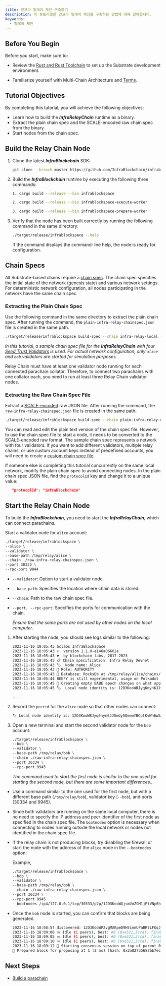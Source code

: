 ```yaml
---
title: 인프라 릴레이 체인 구축하기
description: 이 튜토리얼은 인프라 릴레이 체인을 구축하는 방법에 대해 알아봅니다.
keywords:
  - 릴레이 체인
---
```


## Before You Begin

Before you start, make sure to:

- Review the [Rust and Rust Toolchain](../../learn/substrate/tutorials/install/rust-toolchain.md) to set up the Substrate development environment.

- Familiarize yourself with Multi-Chain Architecture and [Terms](../../learn/architecture/architecture.md).

## Tutorial Objectives

By completing this tutorial, you will achieve the following objectives:

- Learn how to build the ***InfraRelayChain*** runtime as a binary.
- Extract the plain chain spec and the SCALE-encoded raw chain spec from the binary.
- Start nodes from the chain spec.

## Build the Relay Chain Node

1. Clone the latest ***InfraBlockchain*** SDK:
   
   ```bash
   git clone --branch master https://github.com/InfraBlockchain/infrablockspace-sdk.git
   ```

2. Build the ***InfraBlockchain*** runtime by executing the following three commands:
   
   ```bash
   1. cargo build --release --bin infrablockspace

   2. cargo build --release --bin infrablockspace-execute-worker

   3. cargo build --release --bin infrablockspace-prepare-worker
   ```

3. Verify that the node has been built correctly by running the following command in the same directory:
   
   ```bash
   ./target/release/infrablockspace --help
   ```

   If the command displays the command-line help, the node is ready for configuration.

## Chain Specs

All Substrate-based chains require a [chain spec](../../learn/substrate/build/chain-spec.md). The chain spec specifies the initial state of the network (genesis state) and various network settings. For deterministic network configuration, all nodes participating in the network have the same chain spec.

### Extracting the Plain Chain Spec

Use the following command in the same directory to extract the plain chain spec. After running the command, the `plain-infra-relay-chainspec.json` file is created in the same path.

```bash
./target/release/infrablockspace build-spec --chain infra-relay-local --disable-default-bootnode > plain-infra-relay-chainspec.json
```

*In this tutorial, a sample chain spec file for the ***InfraRelayChain*** with four [Seed Trust Validators](../../learn/protocol/proof-of-transaction.md#블록-생성자밸리데이터-풀) is used. For actual network configuration, only `alice` and `bob` validators are started for simulation purposes.*


Relay Chain must have at least one validator node running for each connected parachain collator. Therefore, to connect two parachains with one collator each, you need to run at least three Relay Chain validator nodes.

### Extracting the Raw Chain Spec File

Extract a [SCALE-encoded](../../learn/substrate/learn/frame/scale-codec.md) raw JSON file. After running the command, the `raw-infra-relay-chainspec.json` file is created in the same path. 

```bash
./target/release/infrablockspace build-spec --chain plain-infra-relay-chainspec.json --disable-default-bootnode --raw > raw-infra-relay-chainspec.json
```

You can read and edit the plain text version of the chain spec file. However, to use the chain spec file to start a node, it needs to be converted to the SCALE-encoded raw format. The sample chain spec represents a network with four validators. If you want to add different validators, multiple relay chains, or use custom account keys instead of predefined accounts, you will need to create a [custom chain spec file](../../learn/substrate/build/chain-spec.md#커스텀-체인-스펙-생성하기).

If someone else is completing this tutorial concurrently on the same local network, modify the plain chain spec to avoid connecting nodes. In the plain chain spec JSON file, find the `protocolId` key and change it to a unique value:

```json
   "protocolId": "infrablockchain"
```

## Start the Relay Chain Node

To build the ***InfraBlockchain***, you need to start the ***InfraRelayChain***, which can connect parachains.

Start a validator node for `alice` account:
   
   ```bash
   ./target/release/infrablockspace \
   --alice \
   --validator \
   --base-path /tmp/relay/alice \
   --chain ./raw-infra-relay-chainspec.json \
   --port 30333 \
   --rpc-port 9944
   ```

- `--validator`: Option to start a validator node.
- `--base_path`: Specifies the location where chain data is stored.
- `--chain`: Path to the raw chain spec file.
- `--port, --rpc-port`: Specifies the ports for communication with the chain.

   _Ensure that the same ports are not used by other nodes on the local computer._

1. After starting the node, you should see logs similar to the following:

   ```bash
   2023-11-16 18:05:43 bclabs InfraBlockspace
   2023-11-16 18:05:43 ✌️  version 1.1.0-e146a06602e
   2023-11-16 18:05:43 ❤️  by blockchain labs, 2017-2023
   2023-11-16 18:05:43 📋 Chain specification: Infra Relay Devnet
   2023-11-16 18:05:43 🏷  Node name: Alice
   2023-11-16 18:05:43 👤 Role: AUTHORITY
   2023-11-16 18:05:43 💾 Database: RocksDb at /tmp/relay/alice/chains/infra_relay_devnet/db/full
   2023-11-16 18:05:44 BEEFY is still experimental, usage on Polkadot network is discouraged.
   2023-11-16 18:05:45 👶 Creating empty BABE epoch changes on what appears to be first startup. 
   2023-11-16 18:05:45 🏷  Local node identity is: 12D3KooWBJyq6nyn6JJSmdy5QmemYBCofKvWh6w5Am6p33tYzxu1

   ...
   ```

2. Record the `peerid` for the `alice` node so that other nodes can connect:
   
   ```bash
   🏷 Local node identity is: 12D3KooWBJyq6nyn6JJSmdy5QmemYBCofKvWh6w5Am6p33tYzxu1
   ```

3. Open a new terminal and start the second validator node for the `bob` account:

   ```bash
   ./target/release/infrablockspace \
   --bob \
   --validator \
   --base-path /tmp/relay/bob \
   --chain ./raw-infra-relay-chainspec.json \
   --port 30334 \
   --rpc-port 9945 
   ```

   _The command used to start the first node is similar to the one used for starting the second node, but there are some important differences.._
   
- Use a command similar to the one used for the first node, but with a different base path (`/tmp/relay/bob`), validator key (`--bob`), and ports (30334 and 9945).
   
- Since both validators are running on the same local computer, there is no need to specify the IP address and peer identifier of the first node as specified in the chain spec file. The `bootnodes` option is necessary when connecting to nodes running outside the local network or nodes not identified in the chain spec file.

- If the relay chain is not producing blocks, try disabling the firewall or start the node with the address of the `alice` node in the `--bootnodes` option:

   Example,

   ```bash
   ./target/release/infrablockspace \
   --bob \
   --validator \
   --base-path /tmp/relay/bob \
   --chain ./raw-infra-relay-chainspec.json \
   --port 30334 \
   --rpc-port 9945 
   --bootnodes /ip4/127.0.0.1/tcp/30333/p2p/12D3KooWGjsmVmZCM1jPtVNp6hRbbkGBK3LADYNniJAKJ19NUYiq
   ```

- Once the `bob` node is started, you can confirm that blocks are being generated.

   ```bash
   2023-11-16 18:08:57 discovered: 12D3KooWP2vgMARpeD9H5innUPaBR7LFQqJSP6dX4TRS9DtkqsBQ /ip4/172.16.72.194/tcp/30334
   2023-11-16 18:09:00 💤 Idle (1 peers), best: #0 (0xe521…3cca), finalized #0 (0xe521…3cca), ⬇ 1.5kiB/s ⬆ 1.5kiB/s
   2023-11-16 18:09:05 💤 Idle (1 peers), best: #0 (0xe521…3cca), finalized #0 (0xe521…3cca), ⬇ 0.2kiB/s ⬆ 0.2kiB/s
   2023-11-16 18:09:10 💤 Idle (1 peers), best: #0 (0xe521…3cca), finalized #0 (0xe521…3cca), ⬇ 0 ⬆ 0
   2023-11-16 18:09:12 🙌 Starting consensus session on top of parent 0xe5212b368879d4a38e84693a0f1582402ac100948a895217823de534cf753cca
   🎁 Prepared block for proposing at 1 (2 ms) [hash: 0x2a02735687bb7ec53f34e17424a313b8b05ecce8ac855216dfae3c254980efdc; parent_hash: 0xe521…3cca; extrinsics (2): [0x62c3…6593, 0xf265…0515]
   ```

## Next Steps

- [Build a parachain](./build-a-parachain.md)